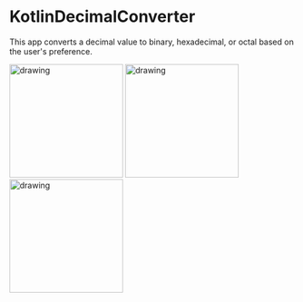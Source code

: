 # KotlinDecimalConverter
This app converts a decimal value to binary, hexadecimal, or octal based on the user's preference.

<img src="https://github.com/MichaelNiekamp/KotlinDecimalConverter/assets/112739591/d192f992-a930-4cfa-941e-0c7da8418a44" alt="drawing" width="200"/>
<img src="https://github.com/MichaelNiekamp/KotlinDecimalConverter/assets/112739591/c4efa86d-723c-40e6-b786-9f16d2f042e5" alt="drawing" width="200"/>
<img src="https://github.com/MichaelNiekamp/KotlinDecimalConverter/assets/112739591/fdb05a3c-f623-4db1-b82f-c37599c74889" alt="drawing" width="200"/>
